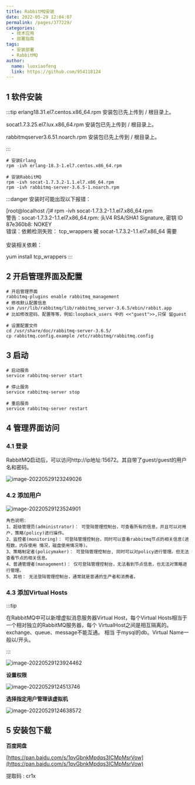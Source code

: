 ```yaml
---
title: RabbitMQ安装
date: 2022-05-29 12:04:07
permalink: /pages/377229/
categories:
  - 技术应用
  - 部署指南 
tags:
  - 安装部署
  - RabbitMQ
author: 
  name: luoxiaofeng
  link: https://github.com/954118124
---
```

## 1 软件安装

:::tip
erlang18.31.el7.centos.x86_64.rpm 安装包已先上传到 / 根目录上。

socat1.7.3.25.el7.lux.x86_64.rpm 安装包已先上传到 / 根目录上。

rabbitmqserver3.6.51.noarch.rpm 安装包已先上传到 / 根目录上。

:::

````shell
# 安装Erlang
rpm -ivh erlang-18.3-1.el7.centos.x86_64.rpm

# 安装RabbitMQ
rpm -ivh socat-1.7.3.2-1.1.el7.x86_64.rpm
rpm -ivh rabbitmq-server-3.6.5-1.noarch.rpm
````
:::danger
安装时可能出现以下报错：

[root@localhost /]# rpm -ivh socat-1.7.3.2-1.1.el7.x86_64.rpm
<br>
警告：socat-1.7.3.2-1.1.el7.x86_64.rpm: 头V4 RSA/SHA1 Signature, 密钥 ID 87e360b8: NOKEY
<br>
错误：依赖检测失败：
tcp_wrappers 被 socat-1.7.3.2-1.1.el7.x86_64 需要
<br>
<br>
安装相关依赖：

yum install tcp_wrappers
:::

## 2 开启管理界面及配置
````shell
# 开启管理界面
rabbitmq-plugins enable rabbitmq_management
# 修改默认配置信息
vim /usr/lib/rabbitmq/lib/rabbitmq_server-3.6.5/ebin/rabbit.app
# 比如修改密码、配置等等，例如:loopback_users 中的 <<"guest">>,只保 留guest

# 设置配置文件
cd /usr/share/doc/rabbitmq-server-3.6.5/
cp rabbitmq.config.example /etc/rabbitmq/rabbitmq.config
````

## 3 启动
````shell
# 启动服务
service rabbitmq-server start

# 停止服务
service rabbitmq-server stop

# 重启服务
service rabbitmq-server restart
````

## 4 管理界面访问
### 4.1 登录

RabbitMQ启动后，可以访问http://ip地址:15672。其自带了guest/guest的用户名和密码。

![image-20220529123249026](http://media.luoxiaofeng.cn/blog/img/image-20220529123249026.png)

### 4.2 添加用户

![image-20220529123524901](http://media.luoxiaofeng.cn/blog/img/image-20220529123524901.png)

````text
角色说明:
1、超级管理员(administrator)： 可登陆管理控制台，可查看所有的信息，并且可以对用户，策略(policy)进行操作。
2、监控者(monitoring)： 可登陆管理控制台，同时可以查看rabbitmq节点的相关信息(进程数，内存使用 情况，磁盘使用情况等)。
3、策略制定者(policymaker)： 可登陆管理控制台, 同时可以对policy进行管理。但无法查看节点的相关信息。
4、普通管理者(management)： 仅可登陆管理控制台，无法看到节点信息，也无法对策略进行管理。
5、其他： 无法登陆管理控制台，通常就是普通的生产者和消费者。
````



### 4.3 添加Virtual Hosts

:::tip

在RabbitMQ中可以新增虚拟消息服务器Virtual Host，每个Virtual Hosts相当于一个相对独立的RabbitMQ服务器，每个 VirtualHost之间是相互隔离的。exchange、queue、message不能互通。 相当 于mysql的db。Virtual Name一般以/开头。

:::

![image-20220529123924462](http://media.luoxiaofeng.cn/blog/img/image-20220529123924462.png)

**设置权限**

![image-20220529124513746](http://media.luoxiaofeng.cn/blog/img/image-20220529124513746.png)

**选择指定用户管理该虚拟机**

![image-20220529124638572](http://media.luoxiaofeng.cn/blog/img/image-20220529124638572.png)

## 5 安装包下载

**百度网盘**

[https://pan.baidu.com/s/1pvGbnkMpdqs3ICMpMsrVow](https://pan.baidu.com/s/1pvGbnkMpdqs3ICMpMsrVow)

提取码 : cr1x